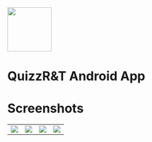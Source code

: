 <img  src="https://user-images.githubusercontent.com/58745332/80386103-35b21280-88a7-11ea-9c16-0d99490c847e.png" width=100>

# QuizzR&T Android App 


# Screenshots
 <table>
      <tbody><tr>
       <td><a target="_blank" rel="noopener noreferrer" href="https://user-images.githubusercontent.com/58745332/80380760-4ca13680-88a0-11ea-908a-8644bea93b5f"><img src="https://user-images.githubusercontent.com/58745332/80380760-4ca13680-88a0-11ea-908a-8644bea93b5f.png" style="max-width:100%;"></a></td>
       <td><a target="_blank" rel="noopener noreferrer" href="https://user-images.githubusercontent.com/58745332/80381013-9558ef80-88a0-11ea-8955-092912b68ccd.png"><img src="https://user-images.githubusercontent.com/58745332/80381013-9558ef80-88a0-11ea-8955-092912b68ccd.png" style="max-width:100%;"></a></td>
       <td><a target="_blank" rel="noopener noreferrer" href="https://user-images.githubusercontent.com/58745332/80382881-24ff9d80-88a3-11ea-885c-406a5d0cdc1e.png"><img src="https://user-images.githubusercontent.com/58745332/80382881-24ff9d80-88a3-11ea-885c-406a5d0cdc1e.png" style="max-width:100%;"></a></td>
       <td><a target="_blank" rel="noopener noreferrer" href="https://user-images.githubusercontent.com/58745332/80385525-72313e80-88a6-11ea-808a-1c3949524aea.png"><img src="https://user-images.githubusercontent.com/58745332/80385525-72313e80-88a6-11ea-808a-1c3949524aea.png" style="max-width:100%;"></a></td>
      </tr>
  </tbody></table>
